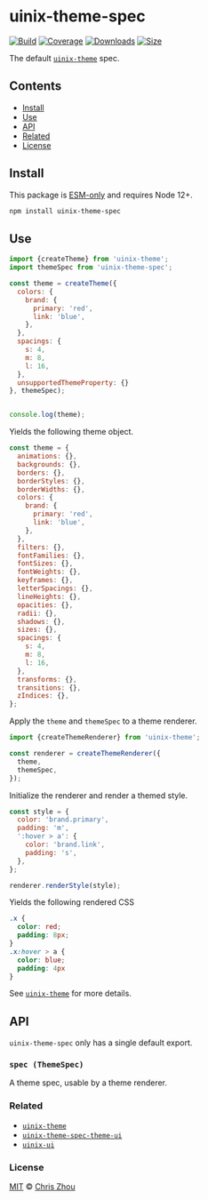 # uinix-theme-spec

[![Build][build-badge]][build]
[![Coverage][coverage-badge]][coverage]
[![Downloads][downloads-badge]][downloads]
[![Size][bundle-size-badge]][bundle-size]

The default [`uinix-theme`][uinix-theme] spec.

## Contents

- [Install](#install)
- [Use](#use)
- [API](#api)
- [Related](#related)
- [License](#license)

## Install

This package is [ESM-only] and requires Node 12+.

```sh
npm install uinix-theme-spec
```

## Use

```js
import {createTheme} from 'uinix-theme';
import themeSpec from 'uinix-theme-spec';

const theme = createTheme({
  colors: {
    brand: {
      primary: 'red',
      link: 'blue',
    },
  },
  spacings: {
    s: 4,
    m: 8,
    l: 16,
  },
  unsupportedThemeProperty: {}
}, themeSpec);


console.log(theme);
```

Yields the following theme object.

```js
const theme = {
  animations: {},
  backgrounds: {},
  borders: {},
  borderStyles: {},
  borderWidths: {},
  colors: {
    brand: {
      primary: 'red',
      link: 'blue',
    },
  },
  filters: {},
  fontFamilies: {},
  fontSizes: {},
  fontWeights: {},
  keyframes: {},
  letterSpacings: {},
  lineHeights: {},
  opacities: {},
  radii: {},
  shadows: {},
  sizes: {},
  spacings: {
    s: 4,
    m: 8,
    l: 16,
  },
  transforms: {},
  transitions: {},
  zIndices: {},
};
```

Apply the `theme` and `themeSpec` to a theme renderer.

```js
import {createThemeRenderer} from 'uinix-theme';

const renderer = createThemeRenderer({
  theme,
  themeSpec,
});
```

Initialize the renderer and render a themed style.

```js
const style = {
  color: 'brand.primary',
  padding: 'm',
  ':hover > a': {
    color: 'brand.link',
    padding: 's',
  },
};

renderer.renderStyle(style);
```

Yields the following rendered CSS

```css
.x {
  color: red;
  padding: 8px;
}
.x:hover > a {
  color: blue;
  padding: 4px
}
```

See [`uinix-theme`][uinix-theme] for more details.

## API

`uinix-theme-spec` only has a single default export.

### `spec (ThemeSpec)`

A theme spec, usable by a theme renderer.

### Related

- [`uinix-theme`][uinix-theme]
- [`uinix-theme-spec-theme-ui`][uinix-theme-spec-theme-ui]
- [`uinix-ui`][uinix-ui]

### License

[MIT][license] © [Chris Zhou][author]

<!-- project -->

[author]: https://github.com/chrisrzhou
[license]: https://github.com/uinix-js/uinix-theme-spec/blob/main/license
[build]: https://github.com/uinix-js/uinix-theme-spec/actions
[build-badge]: https://github.com/uinix-js/uinix-theme-spec/workflows/main/badge.svg
[coverage]: https://codecov.io/github/uinix-js/uinix-theme-spec
[coverage-badge]: https://img.shields.io/codecov/c/github/uinix-js/uinix-theme-spec.svg
[downloads]: https://www.npmjs.com/package/uinix-theme-spec
[downloads-badge]: https://img.shields.io/npm/dm/uinix-theme-spec.svg
[bundle-size]: https://bundlephobia.com/result?p=uinix-theme-spec
[bundle-size-badge]: https://img.shields.io/bundlephobia/minzip/uinix-theme-spec.svg
[uinix-js]: https://github.com/uinix-js/
[uinix philosophy]: https://github.com/uinix-js#the-uinix-philosophy
[uinix-ui]: https://github.com/uinix-js/uinix-ui

<!-- defs -->
[ESM-only]: https://gist.github.com/sindresorhus/a39789f98801d908bbc7ff3ecc99d99c
[uinix-theme]: https://github.com/uinix-js/uinix-theme
[uinix-theme-spec-theme-ui]: https://github.com/uinix-js/uinix-theme-spec-theme-ui
[uinix-ui]: https://github.com/uinix-js/uinix-ui
